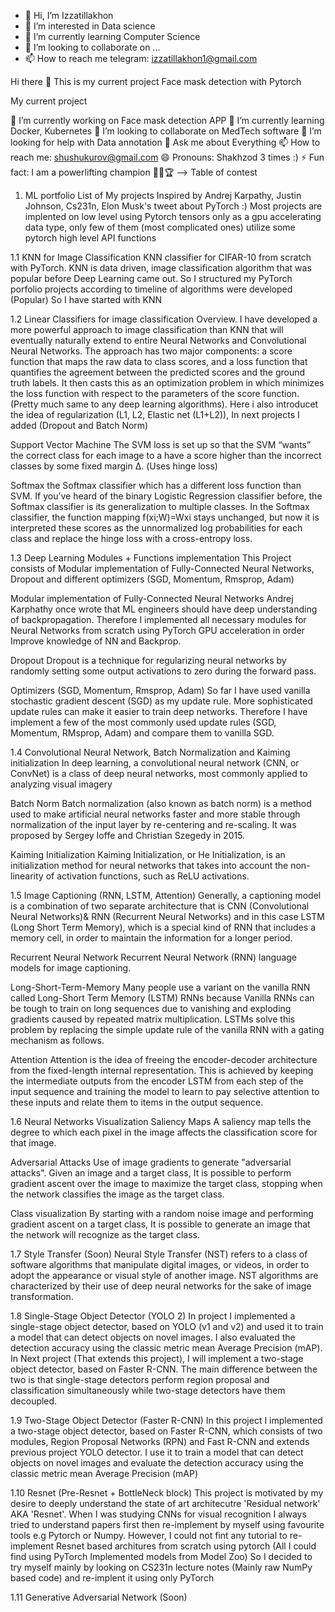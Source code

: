- 👋 Hi, I’m Izzatillakhon 
- 👀 I’m interested in Data science
- 🌱 I’m currently learning Computer Science
- 💞️ I’m looking to collaborate on ...
- 📫 How to reach me telegram: izzatillakhon1@gmail.com

<!---
Sultonkhujaev/Sultonkhujaev is a ✨ special ✨ repository because its `README.md` (this file) appears on your GitHub profile.
You can click the Preview link to take a look at your changes.
--->
Hi there 👋
This is my current project
Face mask detection with Pytorch

My current project

🔭 I’m currently working on Face mask detection APP
🌱 I’m currently learning Docker, Kubernetes
👯 I’m looking to collaborate on MedTech software
🤔 I’m looking for help with Data annotation
💬 Ask me about Everything
📫 How to reach me: shushukurov@gmail.com
😄 Pronouns: Shakhzod 3 times :)
⚡ Fun fact: I am a powerlifting champion 🏋🏻🏆 -->
Table of contest
1. ML portfolio
List of My projects Inspired by Andrej Karpathy, Justin Johnson, Cs231n, Elon Musk's tweet about PyTorch :) Most projects are implented on low level using Pytorch tensors only as a gpu accelerating data type, only few of them (most complicated ones) utilize some pytorch high level API functions

1.1 KNN for Image Classification
KNN classifier for CIFAR-10 from scratch with PyTorch. KNN is data driven, image classification algorithm that was popular before Deep Learning came out. So I structured my PyTorch porfolio projects according to timeline of algorithms were developed (Popular) So I have started with KNN

1.2 Linear Classifiers for image classification
Overview. I have developed a more powerful approach to image classification than KNN that will eventually naturally extend to entire Neural Networks and Convolutional Neural Networks. The approach has two major components: a score function that maps the raw data to class scores, and a loss function that quantifies the agreement between the predicted scores and the ground truth labels. It then casts this as an optimization problem in which minimizes the loss function with respect to the parameters of the score function. (Pretty much same to any deep learning algorithms). Here i also introducet the idea of regularization (L1, L2, Elastic net (L1+L2)), In next projects I added (Dropout and Batch Norm)

Support Vector Machine
The SVM loss is set up so that the SVM “wants” the correct class for each image to a have a score higher than the incorrect classes by some fixed margin Δ. (Uses hinge loss)

Softmax
the Softmax classifier which has a different loss function than SVM. If you’ve heard of the binary Logistic Regression classifier before, the Softmax classifier is its generalization to multiple classes. In the Softmax classifier, the function mapping f(xi;W)=Wxi stays unchanged, but now it is interpreted these scores as the unnormalized log probabilities for each class and replace the hinge loss with a cross-entropy loss.

1.3 Deep Learning Modules + Functions implementation
This Project consists of Modular implementation of Fully-Connected Neural Networks, Dropout and different optimizers (SGD, Momentum, Rmsprop, Adam)

Modular implementation of Fully-Connected Neural Networks
Andrej Karphathy once wrote that ML engineers should have deep understanding of backpropagation. Therefore I implemented all necessary modules for Neural Networks from scratch using PyTorch GPU acceleration in order Improve knowledge of NN and Backprop.

Dropout
Dropout is a technique for regularizing neural networks by randomly setting some output activations to zero during the forward pass.

Optimizers (SGD, Momentum, Rmsprop, Adam)
So far I have used vanilla stochastic gradient descent (SGD) as my update rule. More sophisticated update rules can make it easier to train deep networks. Therefore I have implement a few of the most commonly used update rules (SGD, Momentum, RMsprop, Adam) and compare them to vanilla SGD.

1.4 Convolutional Neural Network, Batch Normalization and Kaiming initialization
In deep learning, a convolutional neural network (CNN, or ConvNet) is a class of deep neural networks, most commonly applied to analyzing visual imagery

Batch Norm
Batch normalization (also known as batch norm) is a method used to make artificial neural networks faster and more stable through normalization of the input layer by re-centering and re-scaling. It was proposed by Sergey Ioffe and Christian Szegedy in 2015.

Kaiming Initialization
Kaiming Initialization, or He Initialization, is an initialization method for neural networks that takes into account the non-linearity of activation functions, such as ReLU activations.

1.5 Image Captioning (RNN, LSTM, Attention)
Generally, a captioning model is a combination of two separate architecture that is CNN (Convolutional Neural Networks)& RNN (Recurrent Neural Networks) and in this case LSTM (Long Short Term Memory), which is a special kind of RNN that includes a memory cell, in order to maintain the information for a longer period.

Recurrent Neural Network
Recurrent Neural Network (RNN) language models for image captioning.

Long-Short-Term-Memory
Many people use a variant on the vanilla RNN called Long-Short Term Memory (LSTM) RNNs because Vanilla RNNs can be tough to train on long sequences due to vanishing and exploding gradients caused by repeated matrix multiplication. LSTMs solve this problem by replacing the simple update rule of the vanilla RNN with a gating mechanism as follows.

Attention
Attention is the idea of freeing the encoder-decoder architecture from the fixed-length internal representation. This is achieved by keeping the intermediate outputs from the encoder LSTM from each step of the input sequence and training the model to learn to pay selective attention to these inputs and relate them to items in the output sequence.

1.6 Neural Networks Visualization
Saliency Maps
A saliency map tells the degree to which each pixel in the image affects the classification score for that image.

Adversarial Attacks
Use of image gradients to generate "adversarial attacks". Given an image and a target class, It is possible to perform gradient ascent over the image to maximize the target class, stopping when the network classifies the image as the target class.

Class visualization
By starting with a random noise image and performing gradient ascent on a target class, It is possible to generate an image that the network will recognize as the target class.

1.7 Style Transfer (Soon)
Neural Style Transfer (NST) refers to a class of software algorithms that manipulate digital images, or videos, in order to adopt the appearance or visual style of another image. NST algorithms are characterized by their use of deep neural networks for the sake of image transformation.

1.8 Single-Stage Object Detector (YOLO 2)
In project I implemented a single-stage object detector, based on YOLO (v1 and v2) and used it to train a model that can detect objects on novel images. I also evaluated the detection accuracy using the classic metric mean Average Precision (mAP). In Next project (That extends this project), I will implement a two-stage object detector, based on Faster R-CNN. The main difference between the two is that single-stage detectors perform region proposal and classification simultaneously while two-stage detectors have them decoupled.

1.9 Two-Stage Object Detector (Faster R-CNN)
In this project I implemented a two-stage object detector, based on Faster R-CNN, which consists of two modules, Region Proposal Networks (RPN) and Fast R-CNN and extends previous project YOLO detector. I use it to train a model that can detect objects on novel images and evaluate the detection accuracy using the classic metric mean Average Precision (mAP)

1.10 Resnet (Pre-Resnet + BottleNeck block)
This project is motivated by my desire to deeply understand the state of art architecutre 'Residual network' AKA 'Resnet'. When I was studying CNNs for visual recognition I always tried to understand papers first then re-implement by myself using favourite tools e.g Pytorch or Numpy. However, I could not fint any tutorial to re-implement Resnet based architures from scratch using pytorch (All I could find using PyTorch Implemented models from Model Zoo) So I decided to try myself mainly by looking on CS231n lecture notes (Mainly raw NumPy based code) and re-implent it using only PyTorch

1.11 Generative Adversarial Network
(Soon)
